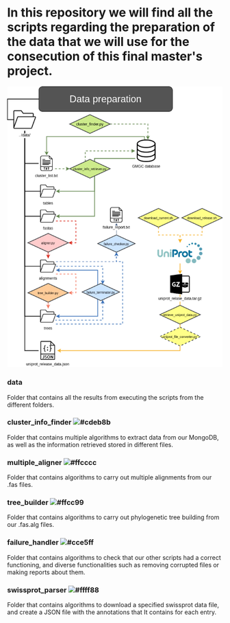 # In this repository we will find all the scripts regarding the preparation of the data that we will use for the consecution of this final master's project.

![Data preparation flowchart](data_preparation_flowchart.png)

### data
Folder that contains all the results from executing the scripts from the different folders.

### cluster_info_finder  ![#cdeb8b](https://placehold.it/15/cdeb8b/000000?text=+)
Folder that contains multiple algorithms to extract data from our MongoDB, as well as the information retrieved stored in different files.

### multiple_aligner ![#ffcccc](https://placehold.it/15/ffcccc/000000?text=+) 
Folder that contains algorithms to carry out multiple alignments from our <fasta>.fas files.
  
### tree_builder ![#ffcc99](https://placehold.it/15/ffcc99/000000?text=+)
Folder that contains algorithms to carry out phylogenetic tree building from our <alignment>.fas.alg files.
  
### failure_handler ![#cce5ff](https://placehold.it/15/cce5ff/000000?text=+)
Folder that contains algorithms to check that our other scripts had a correct functioning, and diverse functionalities such as removing corrupted files or making reports about them.

### swissprot_parser ![#ffff88](https://placehold.it/15/ffff88/000000?text=+) 
Folder that contains algorithms to download a specified swissprot data file, and create a JSON file with the annotations that It contains for each entry.

